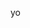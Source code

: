 yo

<!--
**yano73/yano73** is a ✨ _special_ ✨ repository because its `README.md` (this file) appears on your GitHub profile.**


I’m currently learning Japanese

